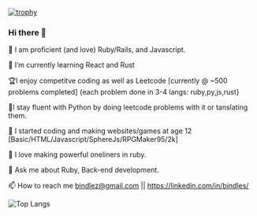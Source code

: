 [![trophy](https://github-profile-trophy.vercel.app/?username=ryo-ma)](https://github.com/ryo-ma/github-profile-trophy)
### Hi there 👋
💎 I am proficient (and love) Ruby/Rails, and Javascript.

🌱 I’m currently learning React and Rust

🏆I enjoy competitve coding as well as Leetcode [currently @ ~500 problems completed] {each problem done in 3-4 langs: ruby,py,js,rust}

🐍I stay fluent with Python by doing leetcode problems with it or tanslating them.

🏃 I started coding and making websites/games at age 12 [Basic/HTML/Javascript/SphereJs/RPGMaker95/2k]

🔨 I love making powerful oneliners in ruby.

💬 Ask me about Ruby, Back-end development.

📫 How to reach me bindlez@gmail.com || https://linkedin.com/in/bindles/


![Top Langs](https://github-readme-stats.vercel.app/api/top-langs/?username=bindles&layout=compact)

<!--
**Bindles/bindles** is a ✨ _special_ ✨ repository because its `README.md` (this file) appears on your GitHub profile.



Here are some ideas to get you started:

- 🔭 I’m currently working on ...
- 🌱 I’m currently learning ...
- 👯 I’m looking to collaborate on ...
- 🤔 I’m looking for help with ...
- 💬 Ask me about ...
- 📫 How to reach me: ...
- 😄 Pronouns: ...
- ⚡ Fun fact: ...
-->
